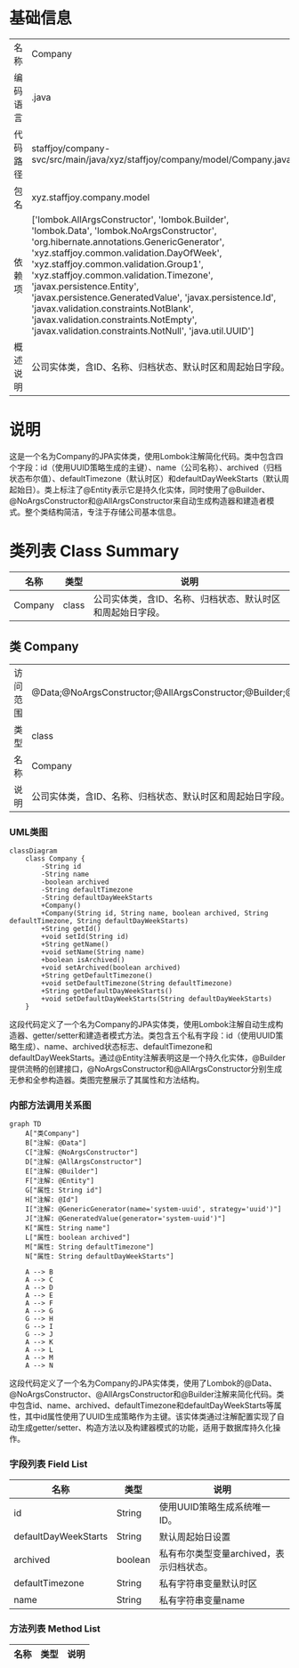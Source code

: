 # 基础信息

|      |      |
|------|------|
| 名称 | Company |
| 编码语言 | .java |
| 代码路径 | staffjoy/company-svc/src/main/java/xyz/staffjoy/company/model/Company.java |
| 包名 | xyz.staffjoy.company.model |
| 依赖项 | ['lombok.AllArgsConstructor', 'lombok.Builder', 'lombok.Data', 'lombok.NoArgsConstructor', 'org.hibernate.annotations.GenericGenerator', 'xyz.staffjoy.common.validation.DayOfWeek', 'xyz.staffjoy.common.validation.Group1', 'xyz.staffjoy.common.validation.Timezone', 'javax.persistence.Entity', 'javax.persistence.GeneratedValue', 'javax.persistence.Id', 'javax.validation.constraints.NotBlank', 'javax.validation.constraints.NotEmpty', 'javax.validation.constraints.NotNull', 'java.util.UUID'] |
| 概述说明 | 公司实体类，含ID、名称、归档状态、默认时区和周起始日字段。 |

# 说明

这是一个名为Company的JPA实体类，使用Lombok注解简化代码。类中包含四个字段：id（使用UUID策略生成的主键）、name（公司名称）、archived（归档状态布尔值）、defaultTimezone（默认时区）和defaultDayWeekStarts（默认周起始日）。类上标注了@Entity表示它是持久化实体，同时使用了@Builder、@NoArgsConstructor和@AllArgsConstructor来自动生成构造器和建造者模式。整个类结构简洁，专注于存储公司基本信息。

# 类列表 Class Summary

| 名称   | 类型  | 说明 |
|-------|------|-------------|
| Company | class | 公司实体类，含ID、名称、归档状态、默认时区和周起始日字段。 |



## 类 Company

|      |      |
|------|------|
| 访问范围 | @Data;@NoArgsConstructor;@AllArgsConstructor;@Builder;@Entity;public |
| 类型 | class |
| 名称 | Company |
| 说明 | 公司实体类，含ID、名称、归档状态、默认时区和周起始日字段。 |


### UML类图

```mermaid
classDiagram
    class Company {
        -String id
        -String name
        -boolean archived
        -String defaultTimezone
        -String defaultDayWeekStarts
        +Company()
        +Company(String id, String name, boolean archived, String defaultTimezone, String defaultDayWeekStarts)
        +String getId()
        +void setId(String id)
        +String getName()
        +void setName(String name)
        +boolean isArchived()
        +void setArchived(boolean archived)
        +String getDefaultTimezone()
        +void setDefaultTimezone(String defaultTimezone)
        +String getDefaultDayWeekStarts()
        +void setDefaultDayWeekStarts(String defaultDayWeekStarts)
    }
```

这段代码定义了一个名为Company的JPA实体类，使用Lombok注解自动生成构造器、getter/setter和建造者模式方法。类包含五个私有字段：id（使用UUID策略生成）、name、archived状态标志、defaultTimezone和defaultDayWeekStarts。通过@Entity注解表明这是一个持久化实体，@Builder提供流畅的创建接口，@NoArgsConstructor和@AllArgsConstructor分别生成无参和全参构造器。类图完整展示了其属性和方法结构。


### 内部方法调用关系图

```mermaid
graph TD
    A["类Company"]
    B["注解: @Data"]
    C["注解: @NoArgsConstructor"]
    D["注解: @AllArgsConstructor"]
    E["注解: @Builder"]
    F["注解: @Entity"]
    G["属性: String id"]
    H["注解: @Id"]
    I["注解: @GenericGenerator(name='system-uuid', strategy='uuid')"]
    J["注解: @GeneratedValue(generator='system-uuid')"]
    K["属性: String name"]
    L["属性: boolean archived"]
    M["属性: String defaultTimezone"]
    N["属性: String defaultDayWeekStarts"]

    A --> B
    A --> C
    A --> D
    A --> E
    A --> F
    A --> G
    G --> H
    G --> I
    G --> J
    A --> K
    A --> L
    A --> M
    A --> N
```

这段代码定义了一个名为Company的JPA实体类，使用了Lombok的@Data、@NoArgsConstructor、@AllArgsConstructor和@Builder注解来简化代码。类中包含id、name、archived、defaultTimezone和defaultDayWeekStarts等属性，其中id属性使用了UUID生成策略作为主键。该实体类通过注解配置实现了自动生成getter/setter、构造方法以及构建器模式的功能，适用于数据库持久化操作。

### 字段列表 Field List

| 名称  | 类型  | 说明 |
|-------|-------|------|
| id | String | 使用UUID策略生成系统唯一ID。 |
| defaultDayWeekStarts | String | 默认周起始日设置 |
| archived | boolean | 私有布尔类型变量archived，表示归档状态。 |
| defaultTimezone | String | 私有字符串变量默认时区 |
| name | String | 私有字符串变量name |

### 方法列表 Method List

| 名称  | 类型  | 说明 |
|-------|-------|------|




